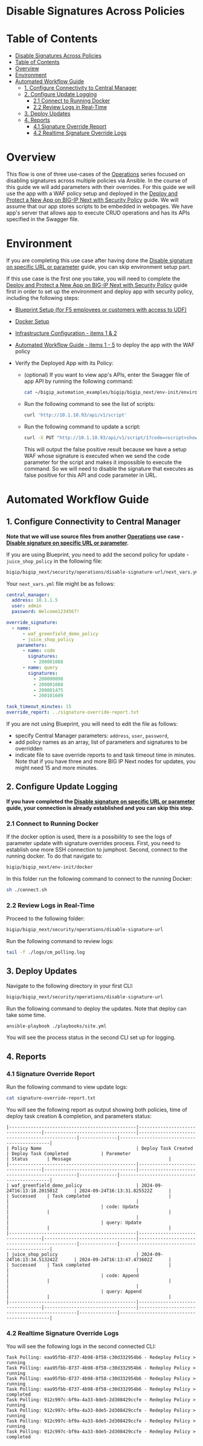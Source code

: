 # Disable Signatures Across Policies

# Table of Contents

- [Disable Signatures Across Policies](#disable-signatures-across-policies)
- [Table of Contents](#table-of-contents)
- [Overview](#overview)
- [Environment](#environment)
- [Automated Workflow Guide](#automated-workflow-guide)
  - [1. Configure Connectivity to Central Manager](#1-configure-connectivity-to-central-manager)
  - [2. Configure Update Logging](#2-configure-update-logging)
    - [2.1 Connect to Running Docker](#21-connect-to-running-docker)
    - [2.2 Review Logs in Real-Time](#22-review-logs-in-real-time)
  - [3. Deploy Updates](#3-deploy-updates)
  - [4. Reports](#4-reports)
    - [4.1 Signature Override Report](#41-signature-override-report)
    - [4.2 Realtime Signature Override Logs](#42-realtime-signature-override-logs)

# Overview

This flow is one of three use-cases of the [Operations](https://github.com/yoctoserge/bigip_automation_examples/blob/feature/merge-all/bigip/bigip_next/security/operations/Readme.md) series focused on disabling signatures across multiple policies via Ansible. In the course of this guide we will add parameters with their overrides. For this guide we will use the app with a WAF policy setup and deployed in the [Deploy and Protect a New App on BIG-IP Next with Security Policy](https://github.com/yoctoserge/bigip_automation_examples/blob/feature/merge-all/bigip/bigip_next/security/deploy-with-new-next-waf/Readme.md#environment--pre-requisites) guide. We will assume that our app stores scripts to be embedded in webpages. We have app's server that allows app to execute CRUD operations and has its APIs specified in the Swagger file.

# Environment

If you are completing this use case after having done the [Disable signature on specific URL or parameter](https://github.com/yoctoserge/bigip_automation_examples/blob/feature/merge-all/bigip/bigip_next/security/operations/disable-signature-url/Readme.md) guide, you can skip environment setup part.

If this use case is the first one you take, you will need to complete the [Deploy and Protect a New App on BIG-IP Next with Security Policy](https://github.com/yoctoserge/bigip_automation_examples/blob/feature/merge-all/bigip/bigip_next/security/deploy-with-new-next-waf/Readme.md#environment--pre-requisites) guide first in order to set up the environment and deploy app with security policy, including the following steps:

- [Blueprint Setup (for F5 employees or customers with access to UDF)](https://github.com/yoctoserge/bigip_automation_examples/blob/feature/merge-all/bigip/bigip_next/security/deploy-with-new-next-waf/Readme.md#blueprint-setup-for-f5-employees-or-customers-with-access-to-udf)
- [Docker Setup](https://github.com/yoctoserge/bigip_automation_examples/blob/feature/merge-all/bigip/bigip_next/security/deploy-with-new-next-waf/Readme.md#docker-setup)
- [Infrastructure Configuration - items 1 & 2](https://github.com/yoctoserge/bigip_automation_examples/blob/feature/merge-all/bigip/bigip_next/security/deploy-with-new-next-waf/Readme.md#infrastructure-configuration)
- [Automated Workflow Guide - items 1 - 5](https://github.com/yoctoserge/bigip_automation_examples/blob/feature/merge-all/bigip/bigip_next/security/deploy-with-new-next-waf/Readme.md#automated-workflow-guide) to deploy the app with the WAF policy
- Verify the Deployed App with its Policy:

  - (optional) If you want to view app's APIs, enter the Swagger file of app API by running the following command:

    ```bash
    cat ~/bigip_automation_examples/bigip/bigip_next/env-init/environment/templates/code-crud-swagger.yaml
    ```

  - Run the following command to see the list of scripts:

    ```bash
    curl 'http://10.1.10.93/api/v1/script'
    ```

  - Run the following command to update a script:

    ```bash
    curl -X PUT "http://10.1.10.93/api/v1/script/1?code=<script>showPopup()</script>"
    ```

    This will output the false positive result because we have a setup WAF whose signature is executed when we send the code parameter for the script and makes it impossible to execute the command. So we will need to disable the signature that executes as false positive for this API and code parameter in URL.

# Automated Workflow Guide

## 1. Configure Connectivity to Central Manager

**Note that we will use source files from another [Operations](https://github.com/yoctoserge/bigip_automation_examples/blob/feature/merge-all/bigip/bigip_next/security/operations/Readme.md) use case - [Disable signature on specific URL or parameter](https://github.com/yoctoserge/bigip_automation_examples/blob/feature/merge-all/bigip/bigip_next/security/operations/disable-signature-url/Readme.md).**

If you are using Blueprint, you need to add the second policy for update - `juice_shop_policy` in the following file:

```bash
bigip/bigip_next/security/operations/disable-signature-url/next_vars.yml
```

Your `next_vars.yml` file might be as follows:

```yml
central_manager:
  address: 10.1.1.5
  user: admin
  password: Welcome1234567!

override_signature:
  - name:
      - waf_greenfield_demo_policy
      - juice_shop_policy
    parameters:
      - name: code
        signatures:
          - 200001088
      - name: query
        signatures:
          - 200000098
          - 200001088
          - 200001475
          - 200101609

task_timeout_minutes: 15
override_report: ../signature-override-report.txt
```

If you are not using Blueprint, you will need to edit the file as follows:

- specify Central Manager parameters: `address`, `user`, `password`,
- add policy names as an array, list of parameters and signatures to be overridden
- indicate file to save override reports to and task timeout time in minutes. Note that if you have three and more BIG IP Next nodes for updates, you might need 15 and more minutes.

## 2. Configure Update Logging

**If you have completed the [Disable signature on specific URL or parameter](https://github.com/yoctoserge/bigip_automation_examples/blob/feature/merge-all/bigip/bigip_next/security/operations/disable-signature-url/Readme.md) guide, your connection is already established and you can skip this step.**

### 2.1 Connect to Running Docker

If the docker option is used, there is a possibility to see the logs of parameter update with signature overrides process. First, you need to establish one more SSH connection to jumphost. Second, connect to the running docker. To do that navigate to:

```bash
bigip/bigip_next/env-init/docker
```

In this folder run the following command to connect to the running Docker:

```bash
sh ./connect.sh
```

### 2.2 Review Logs in Real-Time

Proceed to the following folder:

```bash
bigip/bigip_next/security/operations/disable-signature-url
```

Run the following command to review logs:

```bash
tail -f ./logs/cm_polling.log
```

## 3. Deploy Updates

Navigate to the following directory in your first CLI:

```bash
bigip/bigip_next/security/operations/disable-signature-url
```

Run the following command to deploy the updates. Note that deploy can take some time.

```bash
ansible-playbook ./playbooks/site.yml
```

You will see the process status in the second CLI set up for logging.

## 4. Reports

### 4.1 Signature Override Report

Run the following command to view update logs:

```bash
cat signature-override-report.txt
```

You will see the following report as output showing both policies, time of deploy task creation & completion, and parameters status:

```
|-----------------------------------------------|----------------------------------|----------------------------------|-----------------------------------------------|--------------|--------------------------------------------|
| Policy Name                                   | Deploy Task Created              | Deploy Task Completed            | Paremeter                                     | Status       | Message                                    |
|-----------------------------------------------|----------------------------------|----------------------------------|-----------------------------------------------|--------------|--------------------------------------------|
| waf_greenfield_demo_policy                    | 2024-09-24T16:13:18.201501Z      | 2024-09-24T16:13:31.825522Z      |                                               | Successed    | Task completed                             |
|                                               |                                  |                                  | code: Update                                  |              |                                            |
|                                               |                                  |                                  | query: Update                                 |              |                                            |
|-----------------------------------------------|----------------------------------|----------------------------------|-----------------------------------------------|--------------|--------------------------------------------|
| juice_shop_policy                             | 2024-09-24T16:13:34.513242Z      | 2024-09-24T16:13:47.473602Z      |                                               | Successed    | Task completed                             |
|                                               |                                  |                                  | code: Append                                  |              |                                            |
|                                               |                                  |                                  | query: Append                                 |              |                                            |
|-----------------------------------------------|----------------------------------|----------------------------------|-----------------------------------------------|--------------|--------------------------------------------|
```

### 4.2 Realtime Signature Override Logs

You will see the following logs in the second connected CLI:

```
Task Polling: eaa95fbb-8737-4b98-8f58-c30d332954b6 - Redeploy Policy > running
Task Polling: eaa95fbb-8737-4b98-8f58-c30d332954b6 - Redeploy Policy > running
Task Polling: eaa95fbb-8737-4b98-8f58-c30d332954b6 - Redeploy Policy > running
Task Polling: eaa95fbb-8737-4b98-8f58-c30d332954b6 - Redeploy Policy > completed
Task Polling: 912c997c-bf9a-4a33-8de5-2d308429ccfe - Redeploy Policy > running
Task Polling: 912c997c-bf9a-4a33-8de5-2d308429ccfe - Redeploy Policy > running
Task Polling: 912c997c-bf9a-4a33-8de5-2d308429ccfe - Redeploy Policy > running
Task Polling: 912c997c-bf9a-4a33-8de5-2d308429ccfe - Redeploy Policy > completed
```
